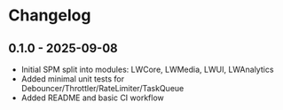 # Changelog

## 0.1.0 - 2025-09-08
- Initial SPM split into modules: LWCore, LWMedia, LWUI, LWAnalytics
- Added minimal unit tests for Debouncer/Throttler/RateLimiter/TaskQueue
- Added README and basic CI workflow